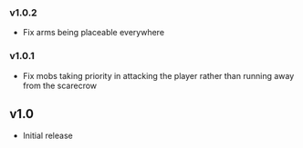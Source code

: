 ### v1.0.2

- Fix arms being placeable everywhere

### v1.0.1

- Fix mobs taking priority in attacking the player rather than running away from the scarecrow

## v1.0

- Initial release